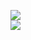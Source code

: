 [![](https://img.shields.io/badge/Made%20With-Github%20Spray-lightgrey.svg?style=for-the-badge&logo=github)](https://github.com/Annihil/github-spray#5078)  
[![](https://i.imgur.com/2DrTn0Z.gif)](https://github.com/Annihil/github-spray)